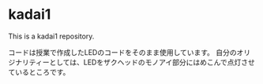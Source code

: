 # kadai1
This is a kadai1 repository.

コードは授業で作成したLEDのコードをそのまま使用しています。
自分のオリジナリティーとしては、LEDをザクヘッドのモノアイ部分にはめこんで点灯させているところです。

